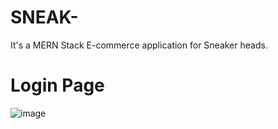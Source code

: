 # SNEAK-
It's a MERN Stack E-commerce application for Sneaker heads.


# Login Page
![image](https://github.com/chhetri-aryan/SNEAK-/assets/72271864/7cfdb359-0478-421b-8e4f-3e3756038c06)
